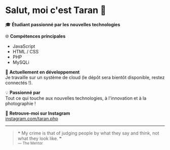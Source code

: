 # Salut, moi c'est Taran 👋

🎓 **Étudiant passionné par les nouvelles technologies**

🌐 **Compétences principales**  
- JavaScript  
- HTML / CSS  
- PHP  
- MySQLi

🚀 **Actuellement en développement**  
Je travaille sur un système de cloud (le dépôt sera bientôt disponible, restez connectés !).

💡 **Passionné par**  
Tout ce qui touche aux nouvelles technologies, à l'innovation et à la photographie !

📸 **Retrouve-moi sur Instagram**  
[instagram.com/taran.php](https://www.instagram.com/taran.php?igsh=YzEzNGRpdjVrZ3Fq)

---

> ❝ My crime is that of judging people by what they say and think, not what they look like. ❞  
> <sub>— The Mentor</sub>

